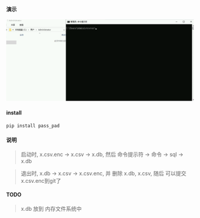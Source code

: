#### 演示

![演示](https://raw.githubusercontent.com/prgrmz01/pass_pad/master/demo.gif)

#### install

```shell
pip install pass_pad
```

#### 说明
> 启动时, x.csv.enc -> x.csv -> x.db, 
然后 命令提示符 -> 命令 -> sql -> x.db

> 退出时, x.db -> x.csv -> x.csv.enc, 
并 删除 x.db, x.csv, 随后 可以提交 x.csv.enc到git了

#### TODO
> x.db 放到 内存文件系统中
